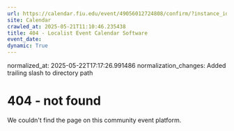 ```yaml
---
url: https://calendar.fiu.edu/event/49056012724808/confirm/?instance_id=49056012772966&return=https%3A%2F%2Fcalendar.fiu.edu%2F
site: Calendar
crawled_at: 2025-05-21T11:10:46.235438
title: 404 - Localist Event Calendar Software
event_date: 
dynamic: True
---
```

normalized_at: 2025-05-22T17:17:26.991486
normalization_changes: Added trailing slash to directory path

# 404 - not found
We couldn't find the page on this community event platform.
